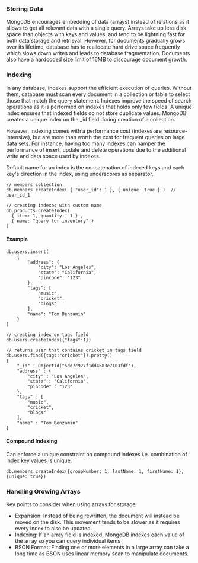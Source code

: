 ### Storing Data
MongoDB encourages embedding of data (arrays) instead of relations as it allows to get all relevant data with a single query. Arrays take up less disk space than objects with keys and values, and tend to be lightning fast for both data storage and retrieval. However, for documents gradually grows over its lifetime, database has to reallocate hard drive space frequently which slows down writes and leads to database fragmentation. Documents also have a hardcoded size limit of 16MB to discourage document growth.

### Indexing
In any database, indexes support the efficient execution of queries. Without them, database must scan every document in a collection or table to select those that match the query statement. Indexes improve the speed of search operations as it is performed on indexes that holds only few fields. A unique index ensures that indexed fields do not store duplicate values. MongoDB creates a unique index on the \_id field during creation of a collection.

However, indexing comes with a performance cost (indexes are resource-intensive), but are more than worth the cost for frequent queries on large data sets. For instance, having too many indexes can hamper the performance of insert, update and delete operations due to the additional write and data space used by indexes. 

Default name for an index is the concatenation of indexed keys and each key's direction in the index, using underscores as separator.

```mongodb
// members collection
db.members.createIndex( { "user_id": 1 }, { unique: true } )  // user_id_1

// creating indexes with custom name 
db.products.createIndex(
  { item: 1, quantity: -1 } ,
  { name: "query for inventory" }
)
```

#### Example
```mongodb
db.users.insert(
	{
		"address": {
			"city": "Los Angeles",
			"state": "California",
			"pincode": "123"
		},
		"tags": [
			"music",
			"cricket",
			"blogs"
		],
		"name": "Tom Benzamin"
	}
)

// creating index on tags field
db.users.createIndex({"tags":1})

// returns user that contains cricket in tags field
db.users.find({tags:"cricket"}).pretty()
{
	"_id" : ObjectId("5dd7c927f1dd4583e7103fdf"),
	"address" : {
		"city" : "Los Angeles",
		"state" : "California",
		"pincode" : "123"
	},
	"tags" : [
		"music",
		"cricket",
		"blogs"
	],
	"name" : "Tom Benzamin"
}
```

#### Compound Indexing
Can enforce a unique constraint on compound indexes i.e. combination of index key values is unique.

```mongodb
db.members.createIndex({groupNumber: 1, lastName: 1, firstName: 1}, {unique: true})
```

### Handling Growing Arrays
Key points to consider when using arrays for storage:
- Expansion: Instead of being rewritten, the document will instead be moved on the disk. This movement tends to be slower as it requires every index to also be updated. 
- Indexing: If an array field is indexed, MongoDB indexes each value of the array so you can query individual items
- BSON Format: Finding one or more elements in a large array can take a long time as BSON uses linear memory scan to manipulate documents.
